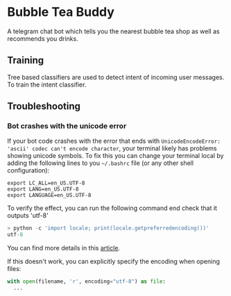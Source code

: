 # Bubble Tea Buddy

A telegram chat bot which tells you the nearest bubble tea shop as well as recommends you drinks. 

## Training

Tree based classifiers are used to detect intent of incoming user messages. To train the intent classifier.


## Troubleshooting

### Bot crashes with the unicode error 

If your bot code crashes with the error that ends with `UnicodeEncodeError: 'ascii' codec can't encode character`,
your terminal likely has problems showing unicode symbols. To fix this you can change your terminal local by adding
the following lines to you `~/.bashrc` file (or any other shell configuration):

```
export LC_ALL=en_US.UTF-8
export LANG=en_US.UTF-8
export LANGUAGE=en_US.UTF-8
```

To verify the effect, you can run the following command end check that it outputs 'utf-8'
```python
> python -c 'import locale; print(locale.getpreferredencoding())'
utf-8
```

You can find more details in this [article](https://perlgeek.de/en/article/set-up-a-clean-utf8-environment).

If this doesn't work, you can explicitly specify the encoding when opening files:
```python
with open(filename, 'r', encoding="utf-8") as file:
  ...
```
